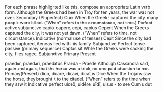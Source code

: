 For each phrase highlighted like this, compose an appropriate Latin verb form.
Although the Greeks had been in Troy for ten years, the war was not over.
Secondary (Pluperfect)
Cum 
When the Greeks captured the city, many people were killed. (“When” refers to the circumstance, not time.)
	Perfect active subjunctive
capiō, capere, cēpī, captus 
Ceperit
When the Greeks captured the city, it was not yet dawn. (“When” refers to time, not circumstance).
Indicative (normal use of tenses) 
Cepit 
Since the city had been captured, Aeneas fled with his family.
Subjunctive Perfect tense passive (primary sequence)
Captus sit
While the Greeks were sacking the city, fires raged.
Subjunctive Primary Present 
 
praedor, praedari, praedatus
Praeda - Praede
Although Cassandra said, again and again, that the horse was a trick, no one paid attention to her.
Primary(Present) 
dico, dicare, dicavi, dicatus
Dice
When the Trojans saw the horse, they brought it to the citadel. (“When” refers to the time when they saw it
Indicative perfect
uideō, uidēre, uīdī, uisus - to see
Cum uidut


